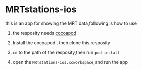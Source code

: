 # MRTstations-ios

 this is an app for showing the MRT data,following is how to use

1.  the resposity needs [cocoapod](https://cocoapods.org)  

2.  Install the cocoapod , then clone this resposity

3.  `cd` to the path of the resposity,then run `pod install` 

4.  open the `MRTstations-ios.xcworkspace`,and run the app
  
